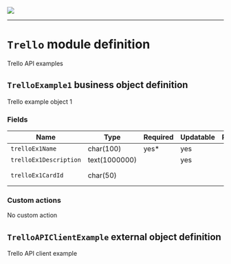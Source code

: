 <!--
 ___ _            _ _    _ _    __
/ __(_)_ __  _ __| (_)__(_) |_ /_/
\__ \ | '  \| '_ \ | / _| |  _/ -_)
|___/_|_|_|_| .__/_|_\__|_|\__\___|
            |_| 
-->
![](https://docs.simplicite.io//logos/logo250.png)
* * *

`Trello` module definition
==========================

Trello API examples

`TrelloExample1` business object definition
-------------------------------------------

Trello example object 1

### Fields

| Name                                                         | Type                                     | Required | Updatable | Personal | Description                                                                      | 
| ------------------------------------------------------------ | ---------------------------------------- | -------- | --------- | -------- | -------------------------------------------------------------------------------- |
| `trelloEx1Name`                                              | char(100)                                | yes*     | yes       |          | -                                                                                |
| `trelloEx1Description`                                       | text(1000000)                            |          | yes       |          | -                                                                                |
| `trelloEx1CardId`                                            | char(50)                                 |          |           |          | Trello card ID                                                                   |

### Custom actions

No custom action

`TrelloAPIClientExample` external object definition
---------------------------------------------------

Trello API client example


